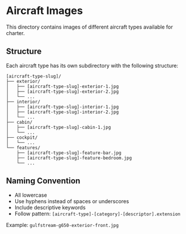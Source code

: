 # Aircraft Images

This directory contains images of different aircraft types available for charter.

## Structure

Each aircraft type has its own subdirectory with the following structure:

```
[aircraft-type-slug]/
├── exterior/
│   ├── [aircraft-type-slug]-exterior-1.jpg
│   ├── [aircraft-type-slug]-exterior-2.jpg
│   └── ...
├── interior/
│   ├── [aircraft-type-slug]-interior-1.jpg
│   ├── [aircraft-type-slug]-interior-2.jpg
│   └── ...
├── cabin/
│   ├── [aircraft-type-slug]-cabin-1.jpg
│   └── ...
├── cockpit/
│   └── ...
└── features/
    ├── [aircraft-type-slug]-feature-bar.jpg
    ├── [aircraft-type-slug]-feature-bedroom.jpg
    └── ...
```

## Naming Convention

- All lowercase
- Use hyphens instead of spaces or underscores
- Include descriptive keywords
- Follow pattern: `[aircraft-type]-[category]-[descriptor].extension`

Example: `gulfstream-g650-exterior-front.jpg`
